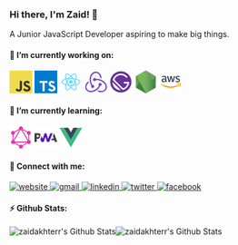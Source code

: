 ### Hi there, I'm Zaid! 👋

A Junior JavaScript Developer aspiring to make big things.

#### 🔭 I’m currently working on:

<span>
  <img width="40px" height="40px" src="https://raw.githubusercontent.com/github/explore/80688e429a7d4ef2fca1e82350fe8e3517d3494d/topics/javascript/javascript.png" alt="javascript"/>
</span>
<span>
  <img width="40px" height="40px" src="https://raw.githubusercontent.com/github/explore/80688e429a7d4ef2fca1e82350fe8e3517d3494d/topics/typescript/typescript.png" alt="typescript"/>
</span>

<span>
  <img width="40px" height="40px" src="https://raw.githubusercontent.com/github/explore/80688e429a7d4ef2fca1e82350fe8e3517d3494d/topics/react/react.png" alt="react"/>
</span>

<span>
  <img width="40px" height="40px" src="https://raw.githubusercontent.com/github/explore/80688e429a7d4ef2fca1e82350fe8e3517d3494d/topics/redux/redux.png" alt="redux"/>
</span>

<span>
  <img width="40px" height="40px" src="https://raw.githubusercontent.com/github/explore/e94815998e4e0713912fed477a1f346ec04c3da2/topics/gatsby/gatsby.png" alt="gatsby"/>
</span>

<span>
  <img width="40px" height="40px" src="https://raw.githubusercontent.com/github/explore/fbceb94436312b6dacde68d122a5b9c7d11f9524/topics/nodejs/nodejs.png" alt="nodejs"/>
</span>

<span>
  <img width="40px" height="40px" src="https://raw.githubusercontent.com/github/explore/fbceb94436312b6dacde68d122a5b9c7d11f9524/topics/aws/aws.png" alt="aws"/>
</span>

#### 🌱 I’m currently learning:

<span>
  <img width="40px" height="40px" src="https://raw.githubusercontent.com/github/explore/e94815998e4e0713912fed477a1f346ec04c3da2/topics/graphql/graphql.png" alt="graphql"/>
</span>

<span>
  <img width="40px" height="40px" src="https://raw.githubusercontent.com/github/explore/80688e429a7d4ef2fca1e82350fe8e3517d3494d/topics/pwa/pwa.png" alt="pwa"/>
</span>

<span>
  <img width="40px" height="40px" src="https://raw.githubusercontent.com/github/explore/e94815998e4e0713912fed477a1f346ec04c3da2/topics/vue/vue.png" alt="vue"/>
</span>



#### 🤝 Connect with me:

<a href="https://zaidakhterr.me/" target="_blank" rel="nofollow noopener noreferrer">
  <img alt="website" src="https://img.shields.io/badge/website-%23323330.svg?&style=for-the-badge&logo=Zulip&logoColor=white"/>
</a>
<a href="mailto:zaidakhter1202@gmail.com" target="_blank" rel="nofollow noopener noreferrer">
  <img alt="gmail" src="https://img.shields.io/badge/gmail-%23D14836.svg?&style=for-the-badge&logo=Gmail&logoColor=white"/>
</a>
<a href="https://www.linkedin.com/in/zaidakhterr/" target="_blank" rel="nofollow noopener noreferrer">
  <img alt="linkedin" src="https://img.shields.io/badge/linkedin-%230077B5.svg?&style=for-the-badge&logo=linkedIn&logoColor=white"/>
</a>
<a href="https://twitter.com/zaidakhterr" target="_blank" rel="nofollow noopener noreferrer">
  <img alt="twitter" src="https://img.shields.io/badge/twitter-%231DA1F2.svg?&style=for-the-badge&logo=twitter&logoColor=white"/>
</a>
<a href="https://www.facebook.com/zaidakhterr" target="_blank" rel="nofollow noopener noreferrer">
  <img alt="facebook" src="https://img.shields.io/badge/facebook-%231877f2.svg?&style=for-the-badge&logo=facebook&logoColor=white"/>
</a>


#### ⚡ Github Stats:

<img align="left" alt="zaidakhterr's Github Stats" src="https://github-readme-stats.zaidakhterr.vercel.app/api?username=zaidakhterr&show_icons=true&include_all_commits=true&count_private=true&hide_border=true" />
<img align="left" alt="zaidakhterr's Github Stats" src="https://github-readme-stats.zaidakhterr.vercel.app/api/top-langs/?username=zaidakhterr&hide_border=true" />
